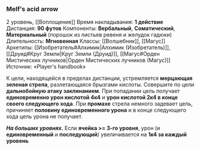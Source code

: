 ### Melf's acid arrow

2 уровень, [[Воплощение]]
Время накладывания: **1 действие**
Дистанция: **90 футов**
Компоненты: **Вербальный**, **Соматический**, **Материальный** (порошок из листьев ревеня и желудок гадюки)
Длительность: **Мгновенная**
Классы: [[Волшебник]], [[Магус]]
Архетипы: [[Изобретатель#Алхимик|Алхимик (Изобретатель)]], [[Друид#Круг Земли|Круг Земли (Друид)]], [[Магус#Орден Мистических лучников|Орден Мистических лучников (Магус)]]
Источник: «Player's handbook»

К цели, находящейся в пределах дистанции, устремляется **мерцающая зеленая стрела**, разлетающаяся брызгами кислоты. Совершите по цели **дальнобойную атаку заклинанием**. При попадании цель получает **единовременно урон кислотой 4к4** и **урон кислотой 2к4 в конце своего следующего хода**. При **промахе** стрела немного задевает цель, причиняет **половину единовременного урона** и в конце следующего хода цель урона не получает.

**_На больших уровнях._** Если **ячейка >= 3-го уровня**, урон (и **единовременный** и **последующий**) увеличивается на **1к4 за каждый уровень**